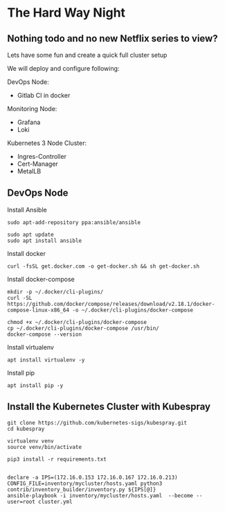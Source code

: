 # The Hard Way Night

## Nothing todo and no new Netflix series to view?

Lets have some fun and create a quick full cluster setup

We will deploy and configure following:

DevOps Node:
- Gitlab CI in docker
  
Monitoring Node:
- Grafana
- Loki

Kubernetes 3 Node Cluster:
- Ingres-Controller
- Cert-Manager
- MetalLB


## DevOps Node

Install Ansible
```
sudo apt-add-repository ppa:ansible/ansible

sudo apt update
sudo apt install ansible

```

Install docker
```
curl -fsSL get.docker.com -o get-docker.sh && sh get-docker.sh
```

Install docker-compose
```
mkdir -p ~/.docker/cli-plugins/
curl -SL https://github.com/docker/compose/releases/download/v2.18.1/docker-compose-linux-x86_64 -o ~/.docker/cli-plugins/docker-compose

chmod +x ~/.docker/cli-plugins/docker-compose
cp ~/.docker/cli-plugins/docker-compose /usr/bin/
docker-compose --version
```

Install virtualenv
```
apt install virtualenv -y
```

Install pip
```
apt install pip -y
```




## Install the Kubernetes Cluster with Kubespray

```
git clone https://github.com/kubernetes-sigs/kubespray.git
cd kubespray

virtualenv venv
source venv/bin/activate

pip3 install -r requirements.txt


declare -a IPS=(172.16.0.153 172.16.0.167 172.16.0.213)
CONFIG_FILE=inventory/mycluster/hosts.yaml python3 contrib/inventory_builder/inventory.py ${IPS[@]}
ansible-playbook -i inventory/mycluster/hosts.yaml  --become --user=root cluster.yml
```


